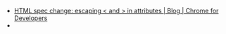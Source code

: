 - [HTML spec change: escaping < and > in attributes | Blog | Chrome for Developers](https://developer.chrome.com/blog/escape-attributes)
-